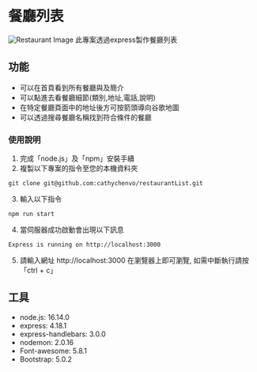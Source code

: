 # 餐廳列表
 ![Restaurant Image](./public/stylesheets/cover.png)
此專案透過express製作餐廳列表

## 功能
* 可以在首頁看到所有餐廳與及簡介
* 可以點進去看餐廳細節(類別,地址,電話,說明)
* 在特定餐廳頁面中的地址後方可按箭頭導向谷歌地圖
* 可以透過搜尋餐廳名稱找到符合條件的餐廳

### 使用說明

1. 完成「node.js」及「npm」安裝手續
2. 複製以下專案的指令至您的本機資料夾
```
git clone git@github.com:cathychenvo/restaurantList.git
```
3. 輸入以下指令
```
npm run start
```
4. 當伺服器成功啟動會出現以下訊息
```
Express is running on http://localhost:3000
```
5. 請輸入網址 http://localhost:3000 在瀏覽器上即可瀏覽, 如需中斷執行請按「ctrl + c」

## 工具
* node.js: 16.14.0
* express: 4.18.1
* express-handlebars: 3.0.0
* nodemon: 2.0.16
* Font-awesome: 5.8.1
* Bootstrap: 5.0.2
 